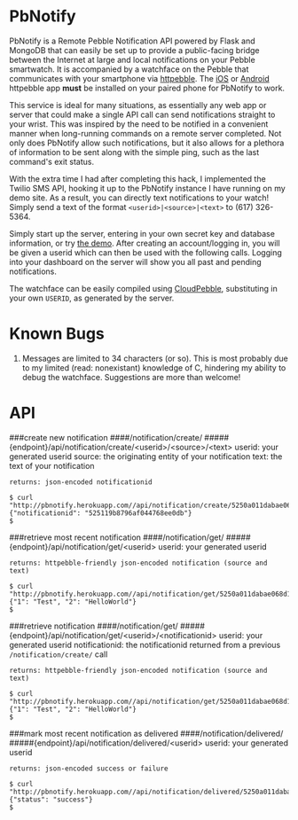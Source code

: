PbNotify
=======

PbNotify is a Remote Pebble Notification API powered by Flask and MongoDB that can easily be set up to provide a public-facing bridge between the Internet at large and local notifications on your Pebble smartwatch. It is accompanied by a watchface on the Pebble that communicates with your smartphone via [httpebble](https://github.com/Katharine/httpebble-watch). The [iOS](https://itunes.apple.com/us/app/httpebble/id650174711) or [Android](https://play.google.com/store/apps/details?id=com.lukekorth.httpebble&hl=en) httpebble app **must** be installed on your paired phone for PbNotify to work.

This service is ideal for many situations, as essentially any web app or server that could make a single API call can send notifications straight to your wrist. This was inspired by the need to be notified in a convenient manner when long-running commands on a remote server completed. Not only does PbNotify allow such notifications, but it also allows for a plethora of information to be sent along with the simple ping, such as the last command's exit status.

With the extra time I had after completing this hack, I implemented the Twilio SMS API, hooking it up to the PbNotify instance I have running on my demo site. As a result, you can directly text notifications to your watch! Simply send a text of the format `<userid>|<source>|<text>` to (617) 326-5364.

Simply start up the server, entering in your own secret key and database information, or try [the demo](http://pbnotify.herokuapp.com/). After creating an account/logging in, you will be given a userid which can then be used with the following calls. Logging into your dashboard on the server will show you all past and pending notifications.

The watchface can be easily compiled using [CloudPebble](https://cloudpebble.net), substituting in your own  `USERID`, as generated by the server.

Known Bugs
=======

1. Messages are limited to 34 characters (or so). This is most probably due to my limited (read: nonexistant) knowledge of C, hindering my ability to debug the watchface. Suggestions are more than welcome!

API
=======

###create new notification
####/notification/create/
#####{endpoint}/api/notification/create/&lt;userid&gt;/&lt;source&gt;/&lt;text&gt;
	userid: your generated userid
	source: the originating entity of your notification
	text: the text of your notification
	
	returns: json-encoded notificationid
	
	$ curl "http://pbnotify.herokuapp.com//api/notification/create/5250a011dabae068d13ee5f4/Test/HelloWorld"
	{"notificationid": "525119b8796af044768ee0db"}
	$ 

###retrieve most recent notification
####/notification/get/
#####{endpoint}/api/notification/get/&lt;userid&gt;
	userid: your generated userid
	
	returns: httpebble-friendly json-encoded notification (source and text)
	
	$ curl "http://pbnotify.herokuapp.com//api/notification/get/5250a011dabae068d13ee5f4/525119b8796af044768ee0db"
	{"1": "Test", "2": "HelloWorld"}
	$ 

###retrieve notification
####/notification/get/
#####{endpoint}/api/notification/get/&lt;userid&gt;/&lt;notificationid&gt;
	userid: your generated userid
	notificationid: the notificationid returned from a previous `/notification/create/` call

	returns: httpebble-friendly json-encoded notification (source and text)
	
	$ curl "http://pbnotify.herokuapp.com//api/notification/get/5250a011dabae068d13ee5f4"
	{"1": "Test", "2": "HelloWorld"}
	$


###mark most recent notification as delivered
####/notification/delivered/
#####{endpoint}/api/notification/delivered/&lt;userid&gt;
	userid: your generated userid

	returns: json-encoded success or failure
	
	$ curl "http://pbnotify.herokuapp.com//api/notification/delivered/5250a011dabae068d13ee5f4"
	{"status": "success"}
	$


